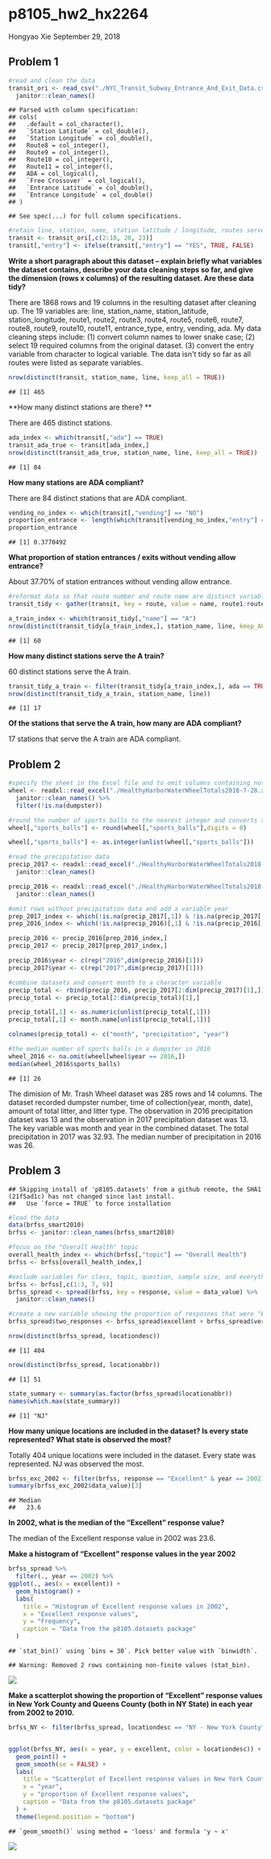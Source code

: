 p8105\_hw2\_hx2264
================
Hongyao Xie
September 29, 2018

Problem 1
---------

``` r
#read and clean the data
transit_ori <- read_csv("./NYC_Transit_Subway_Entrance_And_Exit_Data.csv") %>%
  janitor::clean_names() 
```

    ## Parsed with column specification:
    ## cols(
    ##   .default = col_character(),
    ##   `Station Latitude` = col_double(),
    ##   `Station Longitude` = col_double(),
    ##   Route8 = col_integer(),
    ##   Route9 = col_integer(),
    ##   Route10 = col_integer(),
    ##   Route11 = col_integer(),
    ##   ADA = col_logical(),
    ##   `Free Crossover` = col_logical(),
    ##   `Entrance Latitude` = col_double(),
    ##   `Entrance Longitude` = col_double()
    ## )

    ## See spec(...) for full column specifications.

``` r
#retain line, station, name, station latitude / longitude, routes served, entry, vending, entrance type, and ADA compliance. Convert the entry variable from character (YES vs NO) to a logical variable
transit <- transit_ori[,c(2:18, 20, 23)]
transit[,"entry"] <- ifelse(transit[,"entry"] == "YES", TRUE, FALSE)
```

**Write a short paragraph about this dataset – explain briefly what variables the dataset contains, describe your data cleaning steps so far, and give the dimension (rows x columns) of the resulting dataset. Are these data tidy?**

There are 1868 rows and 19 columns in the resulting dataset after cleaning up. The 19 variables are: line, station\_name, station\_latitude, station\_longitude, route1, route2, route3, route4, route5, route6, route7, route8, route9, route10, route11, entrance\_type, entry, vending, ada. My data cleaning steps include: (1) convert column names to lower snake case; (2) select 19 required columns from the original dataset. (3) convert the entry variable from character to logical variable. The data isn't tidy so far as all routes were listed as separate variables.

``` r
nrow(distinct(transit, station_name, line, keep_all = TRUE))
```

    ## [1] 465

**How many distinct stations are there? **

There are 465 distinct stations.

``` r
ada_index <- which(transit[,"ada"] == TRUE)
transit_ada_true <- transit[ada_index,]
nrow(distinct(transit_ada_true, station_name, line, keep_all = TRUE))
```

    ## [1] 84

**How many stations are ADA compliant?**

There are 84 distinct stations that are ADA compliant.

``` r
vending_no_index <- which(transit[,"vending"] == "NO")
proportion_entrance <- length(which(transit[vending_no_index,"entry"] == TRUE))/ nrow(transit[vending_no_index,"entry"]) 
proportion_entrance
```

    ## [1] 0.3770492

**What proportion of station entrances / exits without vending allow entrance?**

About 37.70% of station entrances without vending allow entrance.

``` r
#reformat data so that route number and route name are distinct variables
transit_tidy <- gather(transit, key = route, value = name, route1:route11)

a_train_index <- which(transit_tidy[,"name"] == "A")
nrow(distinct(transit_tidy[a_train_index,], station_name, line, keep_ALL = TRUE))
```

    ## [1] 60

**How many distinct stations serve the A train?**

60 distinct stations serve the A train.

``` r
transit_tidy_a_train <- filter(transit_tidy[a_train_index,], ada == TRUE)
nrow(distinct(transit_tidy_a_train, station_name, line))
```

    ## [1] 17

**Of the stations that serve the A train, how many are ADA compliant?**

17 stations that serve the A train are ADA compliant.

Problem 2
---------

``` r
#specify the sheet in the Excel file and to omit columns containing notes and omit rows that do not include dumpster-specific data
wheel <- readxl::read_excel("./HealthyHarborWaterWheelTotals2018-7-28.xlsx", range = "A2:N336") %>%
  janitor::clean_names() %>%
  filter(!is.na(dumpster))
```

``` r
#round the number of sports balls to the nearest integer and converts the result to tan integer variable
wheel[,"sports_balls"] <- round(wheel[,"sports_balls"],digits = 0)

wheel[,"sports_balls"] <- as.integer(unlist(wheel[,"sports_balls"]))
```

``` r
#read the precipitation data
precip_2017 <- readxl::read_excel("./HealthyHarborWaterWheelTotals2018-7-28.xlsx", sheet = 4) %>%
  janitor::clean_names()

precip_2016 <- readxl::read_excel("./HealthyHarborWaterWheelTotals2018-7-28.xlsx", sheet = 5) %>%
  janitor::clean_names() 
```

``` r
#omit rows without precipitation data and add a variable year
prep_2017_index <- which(!is.na(precip_2017[,1]) & !is.na(precip_2017[,2]))
prep_2016_index <- which(!is.na(precip_2016)[,1] & !is.na(precip_2016[,2]))

precip_2016 <- precip_2016[prep_2016_index,]
precip_2017 <- precip_2017[prep_2017_index,]

precip_2016$year <- c(rep("2016",dim(precip_2016)[1]))
precip_2017$year <- c(rep("2017",dim(precip_2017)[1]))
```

``` r
#combine datasets and convert month to a character variable
precip_total <- rbind(precip_2016, precip_2017[2:dim(precip_2017)[1],])
precip_total <- precip_total[2:dim(precip_total)[1],]

precip_total[,1] <- as.numeric(unlist(precip_total[,1]))
precip_total[,1] <- month.name[unlist(precip_total[,1])]

colnames(precip_total) <- c("month", "precipitation", "year")

#the median number of sports balls in a dumpster in 2016
wheel_2016 <- na.omit(wheel[wheel$year == 2016,])
median(wheel_2016$sports_balls)
```

    ## [1] 26

The dimision of Mr. Trash Wheel dataset was 285 rows and 14 columns. The dataset recorded dumpster number, time of collection(year, month, date), amount of total litter, and litter type. The observation in 2016 precipitation dataset was 13 and the observation in 2017 precipitation dataset was 13. The key variable was month and year in the combined dataset. The total precipitation in 2017 was 32.93. The median number of precipitation in 2016 was 26.

Problem 3
---------

    ## Skipping install of 'p8105.datasets' from a github remote, the SHA1 (21f5ad1c) has not changed since last install.
    ##   Use `force = TRUE` to force installation

``` r
#load the data
data(brfss_smart2010)
brfss <- janitor::clean_names(brfss_smart2010)

#focus on the "Overall Health" topic
overall_health_index <- which(brfss[,"topic"] == "Overall Health")
brfss <- brfss[overall_health_index,]
```

``` r
#exclude variables for class, topic, question, sample size, and everything from lower confidence limit to GeoLocation
brfss <- brfss[,c(1:3, 7, 9)]
brfss_spread <- spread(brfss, key = response, value = data_value) %>%
  janitor::clean_names()

#create a new variable showing the proportion of resposnes that were "Excellent" or "Very Good"
brfss_spread$two_responses <- brfss_spread$excellent + brfss_spread$very_good
```

``` r
nrow(distinct(brfss_spread, locationdesc))
```

    ## [1] 404

``` r
nrow(distinct(brfss_spread, locationabbr))
```

    ## [1] 51

``` r
state_summary <- summary(as.factor(brfss_spread$locationabbr))
names(which.max(state_summary))
```

    ## [1] "NJ"

**How many unique locations are included in the dataset? Is every state represented? What state is observed the most?**

Totally 404 unique locations were included in the dataset. Every state was represented. NJ was observed the most.

``` r
brfss_exc_2002 <- filter(brfss, response == "Excellent" & year == 2002)
summary(brfss_exc_2002$data_value)[3]
```

    ## Median 
    ##   23.6

**In 2002, what is the median of the “Excellent” response value?**

The median of the Excellent response value in 2002 was 23.6.

**Make a histogram of “Excellent” response values in the year 2002**

``` r
brfss_spread %>%
  filter(., year == 2002) %>%
ggplot(., aes(x = excellent)) +
  geom_histogram() +
  labs(
    title = "Histogram of Excellent response values in 2002",
    x = "Excellent response values",
    y = "Frequency",
    caption = "Data from the p8105.datasets package"
  )
```

    ## `stat_bin()` using `bins = 30`. Pick better value with `binwidth`.

    ## Warning: Removed 2 rows containing non-finite values (stat_bin).

![](p8105_hw2_hx2264_files/figure-markdown_github/unnamed-chunk-18-1.png)

**Make a scatterplot showing the proportion of “Excellent” response values in New York County and Queens County (both in NY State) in each year from 2002 to 2010.**

``` r
brfss_NY <- filter(brfss_spread, locationdesc == "NY - New York County" | locationdesc == "NY - Queens County")


ggplot(brfss_NY, aes(x = year, y = excellent, color = locationdesc)) + 
  geom_point() +
  geom_smooth(se = FALSE) +
  labs(
    title = "Scatterplot of Excellent response values in New York County and Queens County from 2002 to 2010",
    x = "year",
    y = "proportion of Excellent response values",
    caption = "Data from the p8105.datasets package"
  ) +
  theme(legend.position = "bottom")
```

    ## `geom_smooth()` using method = 'loess' and formula 'y ~ x'

![](p8105_hw2_hx2264_files/figure-markdown_github/unnamed-chunk-19-1.png)
